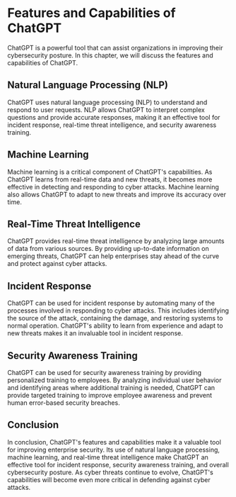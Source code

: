 Features and Capabilities of ChatGPT
======================================================================

ChatGPT is a powerful tool that can assist organizations in improving their cybersecurity posture. In this chapter, we will discuss the features and capabilities of ChatGPT.

Natural Language Processing (NLP)
---------------------------------

ChatGPT uses natural language processing (NLP) to understand and respond to user requests. NLP allows ChatGPT to interpret complex questions and provide accurate responses, making it an effective tool for incident response, real-time threat intelligence, and security awareness training.

Machine Learning
----------------

Machine learning is a critical component of ChatGPT's capabilities. As ChatGPT learns from real-time data and new threats, it becomes more effective in detecting and responding to cyber attacks. Machine learning also allows ChatGPT to adapt to new threats and improve its accuracy over time.

Real-Time Threat Intelligence
-----------------------------

ChatGPT provides real-time threat intelligence by analyzing large amounts of data from various sources. By providing up-to-date information on emerging threats, ChatGPT can help enterprises stay ahead of the curve and protect against cyber attacks.

Incident Response
-----------------

ChatGPT can be used for incident response by automating many of the processes involved in responding to cyber attacks. This includes identifying the source of the attack, containing the damage, and restoring systems to normal operation. ChatGPT's ability to learn from experience and adapt to new threats makes it an invaluable tool in incident response.

Security Awareness Training
---------------------------

ChatGPT can be used for security awareness training by providing personalized training to employees. By analyzing individual user behavior and identifying areas where additional training is needed, ChatGPT can provide targeted training to improve employee awareness and prevent human error-based security breaches.

Conclusion
----------

In conclusion, ChatGPT's features and capabilities make it a valuable tool for improving enterprise security. Its use of natural language processing, machine learning, and real-time threat intelligence make ChatGPT an effective tool for incident response, security awareness training, and overall cybersecurity posture. As cyber threats continue to evolve, ChatGPT's capabilities will become even more critical in defending against cyber attacks.

